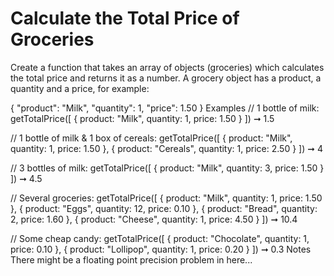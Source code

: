 # Calculate the Total Price of Groceries

Create a function that takes an array of objects (groceries) which calculates the total price and returns it as a number. A grocery object has a product, a quantity and a price, for example:

{
"product": "Milk",
"quantity": 1,
"price": 1.50
}
Examples
// 1 bottle of milk:
getTotalPrice([
{ product: "Milk", quantity: 1, price: 1.50 }
]) ➞ 1.5

// 1 bottle of milk & 1 box of cereals:
getTotalPrice([
{ product: "Milk", quantity: 1, price: 1.50 },
{ product: "Cereals", quantity: 1, price: 2.50 }
]) ➞ 4

// 3 bottles of milk:
getTotalPrice([
{ product: "Milk", quantity: 3, price: 1.50 }
]) ➞ 4.5

// Several groceries:
getTotalPrice([
{ product: "Milk", quantity: 1, price: 1.50 },
{ product: "Eggs", quantity: 12, price: 0.10 },
{ product: "Bread", quantity: 2, price: 1.60 },
{ product: "Cheese", quantity: 1, price: 4.50 }
]) ➞ 10.4

// Some cheap candy:
getTotalPrice([
{ product: "Chocolate", quantity: 1, price: 0.10 },
{ product: "Lollipop", quantity: 1, price: 0.20 }
]) ➞ 0.3
Notes
There might be a floating point precision problem in here...
